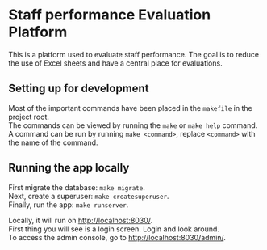 # Staff performance Evaluation Platform
This is a platform used to evaluate staff performance. 
The goal is to reduce the use of Excel sheets and have a central place for evaluations.

## Setting up for development
Most of the important commands have been placed in the `makefile` in the project root.    
The commands can be viewed by running the `make` or `make help` command.    
A command can be run by running `make <command>`, replace `<command>` with the name of the command.

## Running the app locally
First migrate the database: `make migrate`.    
Next, create a superuser: `make createsuperuser`.  
Finally, run the app: `make runserver`.

Locally, it will run on [http://localhost:8030/](http://localhost:8030/).    
First thing you will see is a login screen. Login and look around.    
To access the admin console, go to [http://localhost:8030/admin/](http://localhost:8030/admin/).   